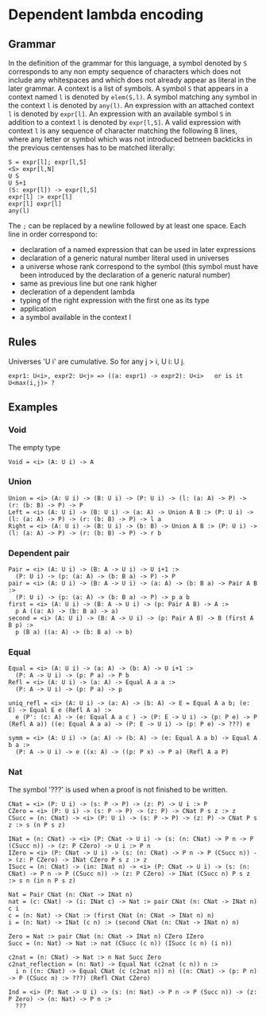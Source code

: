 # Dependent lambda encoding

## Grammar

In the definition of the grammar for this language, a symbol denoted by `S` corresponds to any non empty sequence of characters which does not include any whitespaces and which does not already appear as literal in the later grammar.
A context is a list of symbols.
A symbol `S` that appears in a context named `l` is denoted by `elem(S,l)`.
A symbol matching any symbol in the context `l` is denoted by `any(l)`.
An expression with an attached context `l` is denoted by `expr[l]`.
An expression with an available symbol `S` in addition to a context `l` is denoted by `expr[l,S]`.
A valid expression with context `l` is any sequence of character matching the following 8 lines, where any letter or symbol which was not introduced betneen backticks in the previous centenses has to be matched literally:
```
S = expr[l]; expr[l,S]
<S> expr[l,N]
U S
U S+1
(S: expr[l]) -> expr[l,S]
expr[l] :> expr[l]
expr[l] expr[l]
any(l)
```
The `;` can be replaced by a newline followed by at least one space.
Each line in order correspond to:
- declaration of a named expression that can be used in later expressions
- declaration of a generic natural number literal used in universes
- a universe whose rank correspond to the symbol (this symbol must have been introduced by the declaration of a generic natural number)
- same as previous line but one rank higher
- decleration of a dependent lambda
- typing of the right expression with the first one as its type
- application
- a symbol available in the context l

## Rules
Universes 'U i' are cumulative. So for any j > i, U i: U j.

```
expr1: U<i>, expr2: U<j> => ((a: expr1) -> expr2): U<i>   or is it U<max(i,j)> ?
```
## Examples

### Void
The empty type
```
Void = <i> (A: U i) -> A
```

### Union
```
Union = <i> (A: U i) -> (B: U i) -> (P: U i) -> (l: (a: A) -> P) -> (r: (b: B) -> P) -> P
Left = <i> (A: U i) -> (B: U i) -> (a: A) -> Union A B :> (P: U i) -> (l: (a: A) -> P) -> (r: (b: B) -> P) -> l a
Right = <i> (A: U i) -> (B: U i) -> (b: B) -> Union A B :> (P: U i) -> (l: (a: A) -> P) -> (r: (b: B) -> P) -> r b
```

### Dependent pair
```
Pair = <i> (A: U i) -> (B: A -> U i) -> U i+1 :>
  (P: U i) -> (p: (a: A) -> (b: B a) -> P) -> P
pair = <i> (A: U i) -> (B: A -> U i) -> (a: A) -> (b: B a) -> Pair A B :>
  (P: U i) -> (p: (a: A) -> (b: B a) -> P) -> p a b
first = <i> (A: U i) -> (B: A -> U i) -> (p: Pair A B) -> A :>
  p A ((a: A) -> (b: B a) -> a)
second = <i> (A: U i) -> (B: A -> U i) -> (p: Pair A B) -> B (first A B p) :>
  p (B a) ((a: A) -> (b: B a) -> b)
```


### Equal
```
Equal = <i> (A: U i) -> (a: A) -> (b: A) -> U i+1 :>
  (P: A -> U i) -> (p: P a) -> P b
Refl = <i> (A: U i) -> (a: A) -> Equal A a a :>
  (P: A -> U i) -> (p: P a) -> p

uniq_refl = <i> (A: U i) -> (a: A) -> (b: A) -> E = Equal A a b; (e: E) -> Equal E e (Refl A a) :>
  e (P': (c: A) -> (e: Equal A a c ) -> (P: E -> U i) -> (p: P e) -> P (Refl A a)) ((e: Equal A a a) -> (P: E -> U i) -> (p: P e) -> ???) e

symm = <i> (A: U i) -> (a: A) -> (b: A) -> (e: Equal A a b) -> Equal A b a :>
  (P: A -> U i) -> e ((x: A) -> ((p: P x) -> P a) (Refl A a P)

```

### Nat

The symbol '???' is used when a proof is not finished to be written.

```
CNat = <i> (P: U i) -> (s: P -> P) -> (z: P) -> U i :> P
CZero = <i> (P: U i) -> (s: P -> P) -> (z: P) -> CNat P s z :> z
CSucc = (n: CNat) -> <i> (P: U i) -> (s: P -> P) -> (z: P) -> CNat P s z :> s (n P s z)

INat = (n: CNat) -> <i> (P: CNat -> U i) -> (s: (n: CNat) -> P n -> P (CSucc n)) -> (z: P CZero) -> U i :> P n
IZero = <i> (P: CNat -> U i) -> (s: (n: CNat) -> P n -> P (CSucc n)) -> (z: P CZero) -> INat CZero P s z :> z
ISucc = (n: CNat) -> (in: INat n) -> <i> (P: CNat -> U i) -> (s: (n: CNat) -> P n -> P (CSucc n)) -> (z: P CZero) -> INat (CSucc n) P s z :> s n (in n P s z)

Nat = Pair CNat (n: CNat -> INat n) 
nat = (c: CNat) -> (i: INat c) -> Nat :> pair CNat (n: CNat -> INat n) c i
c = (n: Nat) -> CNat :> (first CNat (n: CNat -> INat n) n)
i = (n: Nat) -> INat (c n) :> (second CNat (n: CNat -> INat n) n)

Zero = Nat :> pair CNat (n: CNat -> INat n) CZero IZero
Succ = (n: Nat) -> Nat :> nat (CSucc (c n)) (ISucc (c n) (i n))

c2nat = (n: CNat) -> Nat :> n Nat Succ Zero
c2nat_reflection = (n: Nat) -> Equal Nat (c2nat (c n)) n :> 
  i n ((n: CNat) -> Equal CNat (c (c2nat n)) n) ((n: CNat) -> (p: P n) -> P (CSucc n) :> ???) (Refl CNat CZero)

Ind = <i> (P: Nat -> U i) -> (s: (n: Nat) -> P n -> P (Succ n)) -> (z: P Zero) -> (n: Nat) -> P n :>
  ???
```
